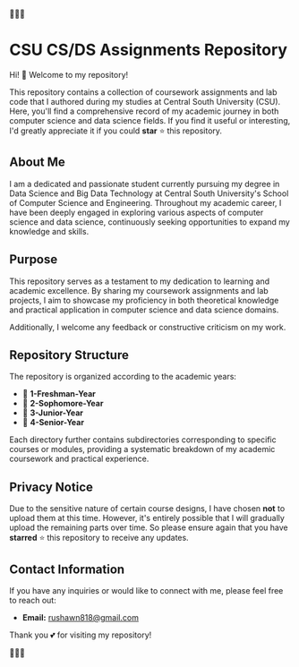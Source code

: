 🎉🎉🎉

# CSU CS/DS Assignments Repository

Hi! 👋 Welcome to my repository!

This repository contains a collection of coursework assignments and lab code that I authored during my studies at Central South University (CSU). Here, you'll find a comprehensive record of my academic journey in both computer science and data science fields. If you find it useful or interesting, I'd greatly appreciate it if you could **star** ⭐️ this repository.
﻿
## About Me

I am a dedicated and passionate student currently pursuing my degree in Data Science and Big Data Technology at Central South University's School of Computer Science and Engineering. Throughout my academic career, I have been deeply engaged in exploring various aspects of computer science and data science, continuously seeking opportunities to expand my knowledge and skills.

## Purpose

This repository serves as a testament to my dedication to learning and academic excellence. By sharing my coursework assignments and lab projects, I aim to showcase my proficiency in both theoretical knowledge and practical application in computer science and data science domains.

Additionally, I welcome any feedback or constructive criticism on my work.

## Repository Structure

The repository is organized according to the academic years:
﻿
- 📁 **1-Freshman-Year**
- 📁 **2-Sophomore-Year**
- 📁 **3-Junior-Year**
- 📁 **4-Senior-Year**

Each directory further contains subdirectories corresponding to specific courses or modules, providing a systematic breakdown of my academic coursework and practical experience.

## Privacy Notice

Due to the sensitive nature of certain course designs, I have chosen **not** to upload them at this time. However, it's entirely possible that I will gradually upload the remaining parts over time. So please ensure again that you have **starred** ⭐️ this repository to receive any updates.
﻿
## Contact Information

If you have any inquiries or would like to connect with me, please feel free to reach out:

- **Email:** rushawn818@gmail.com

Thank you 💕 for visiting my repository!

🎉🎉🎉
